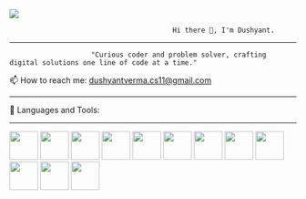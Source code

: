                                                                                                                                                                   
   <a href="https://github.com/Dushyant-K"><img src="https://huddle.eurostarsoftwaretesting.com/wp-content/uploads/2018/04/Java-or-Android.png" style=""></a>


                                            Hi there 👋, I'm Dushyant.
--------
                                            
                        "Curious coder and problem solver, crafting digital solutions one line of code at a time."
📫 How to reach me: dushyantverma.cs11@gmail.com

---------

🚀 Languages and Tools:

---------
<p float="left">
<a href="https://www.adobe.com/in/products/photoshop.html"><img src="https://upload.wikimedia.org/wikipedia/commons/a/af/Adobe_Photoshop_CC_icon.svg" style="width:50px;height:50px;"></a>       
<a href="https://www.java.com/en/"><img src="https://img.icons8.com/?size=512&id=Pd2x9GWu9ovX&format=png" style="width:50px;height:50px;"></a>   
<a href="https://developer.android.com/studio?gclid=Cj0KCQjwpreJBhDvARIsAF1_BU3DdmjQO4vjKsd4XaAVkskn4NxtW1F1nBcOAZIyYT4hfh3DCwL4mzQaAjLvEALw_wcB&gclsrc=aw.ds"><img src="https://upload.wikimedia.org/wikipedia/commons/9/95/Android_Studio_Icon_3.6.svg" style="width:50px;height:50px;"></a>   
<a href="https://www.mysql.com/"><img src="https://www.vectorlogo.zone/util/preview.html?image=/logos/mysql/mysql-ar21.svg" style="width:50px;height:50px;"></a>   
<a href="https://devdocs.io/cpp/"><img src="https://upload.wikimedia.org/wikipedia/commons/1/18/ISO_C%2B%2B_Logo.svg" style="width:50px;height:50px;"></a>   
<a href="https://firebase.google.com/"><img src="https://upload.wikimedia.org/wikipedia/commons/b/bd/Firebase_Logo.png" style="width:50px;height:50px;"></a>   
<a href="https://git-scm.com/"><img src="https://upload.wikimedia.org/wikipedia/commons/3/3f/Git_icon.svg" style="width:50px;height:50px;"></a>   
<a href="https://ubuntu.com/"><img src="https://upload.wikimedia.org/wikipedia/commons/a/ab/Logo-ubuntu_cof-orange-hex.svg" style="width:50px;height:50px;"></a>  
<a href="https://www.docker.com/"><img src="https://upload.wikimedia.org/wikipedia/commons/e/ea/Docker_%28container_engine%29_logo_%28cropped%29.png" style="width:50px;height:50px;"></a>  
<a href="https://www.mongodb.com/device-sync/lp"><img src="https://upload.wikimedia.org/wikipedia/commons/9/93/MongoDB_Logo.svg" style="width:50px;height:50px;"></a>  
<a href="https://en.wikipedia.org/wiki/HTML"><img src="https://upload.wikimedia.org/wikipedia/commons/d/de/Wikipedia_Logo_1.0.png" style="width:50px;height:50px;"></a>  
<a href="https://www.w3schools.com/css/css_intro.asp"><img src="https://upload.wikimedia.org/wikipedia/commons/a/a0/W3Schools_logo.svg" style="width:50px;height:50px;"></a>  
</p>

        

<!--
**Dushyant-K/Dushyant-K** is a ✨ _special_ ✨ repository because its `README.md` (this file) appears on your GitHub profile.

Here are some ideas to get you started:

- 🔭 I’m currently working on ...
- 🌱 I’m currently learning ...
- 👯 I’m looking to collaborate on ...
- 🤔 I’m looking for help with ...
- 💬 Ask me about ...
- 📫 How to reach me: ...
- 😄 Pronouns: ...
- ⚡ Fun fact: ...
-->
